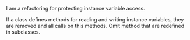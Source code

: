 I am a refactoring for protecting instance variable access.

If a class defines methods for reading and writing instance variables, they are removed and all calls on this methods.
Omit method that are redefined in subclasses.
